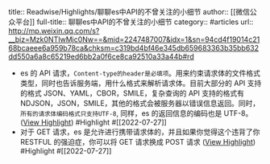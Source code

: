 title:: Readwise/Highlights/聊聊es中API的不曾关注的小细节
author:: [[微信公众平台]]
full-title:: 聊聊es中API的不曾关注的小细节
category:: #articles
url:: http://mp.weixin.qq.com/s?__biz=Mzk0NTIwMjc0Nw==&mid=2247487007&idx=1&sn=94cd4f19014c2168bcaeee6a959b78ca&chksm=c319bd4bf46e345db659683363b35bb632dd550a6a8c65219ed6bb2a0f6ce8ca92510a33a44b#rd
- es 的 API 请求，`Content-type的header是必填项`。用来约束请求体的文件格式类型，同时也告诉服务端，用什么格式来解析请求体。目前大部分的 API 支持的格式 JSON、YAML，CBOR，SMILE，复杂查询的 API 支持的格式有 NDJSON，JSON，SMILE，其他的格式会被服务器以错误信息返回。同时，`所有的请求体编码格式只支持UTF-8`, 同样，es 的返回信息的编码也是 UTF-8。 ([View Highlight](https://read.readwise.io/read/01g8yqmft63pep2ey682qjvfs4)) #Highlight #[[2022-07-27]]
- 对于 GET 请求，es 是允许进行携带请求体的，并且如果你觉得这个违背了你 RESTFUL 的强迫症，你可以将 GET 请求换成 POST 请求 ([View Highlight](https://read.readwise.io/read/01g8yqt75jmry6cpy92zsqvs0s)) #Highlight #[[2022-07-27]]